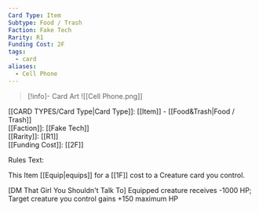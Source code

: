 ```yaml
---
Card Type: Item
Subtype: Food / Trash
Faction: Fake Tech
Rarity: R1
Funding Cost: 2F
tags:
  - card
aliases:
  - Cell Phone
---
```

> [!info]- Card Art
> ![[Cell Phone.png]]

[[CARD TYPES/Card Type|Card Type]]: [[Item]] - [[Food&Trash|Food / Trash]]  
[[Faction]]: [[Fake Tech]]  
[[Rarity]]: [[R1]]  
[[Funding Cost]]: [[2F]]  

Rules Text:  

This Item [[Equip|equips]] for a [[1F]] cost to a Creature card you control.  

[DM That Girl You Shouldn't Talk To] Equipped creature receives -1000 HP;
Target creature you control gains +150 maximum HP  